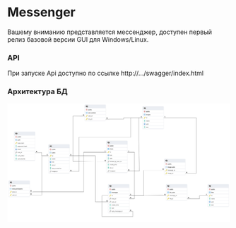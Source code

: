 # Messenger

Вашему вниманию представляется мессенджер, доступен первый релиз базовой версии GUI для Windows/Linux.

### API 
При запуске Api доступно по ссылке 
http://.../swagger/index.html

### Архитектура БД
![bdarch](./imgs/messenger_bd.png)
